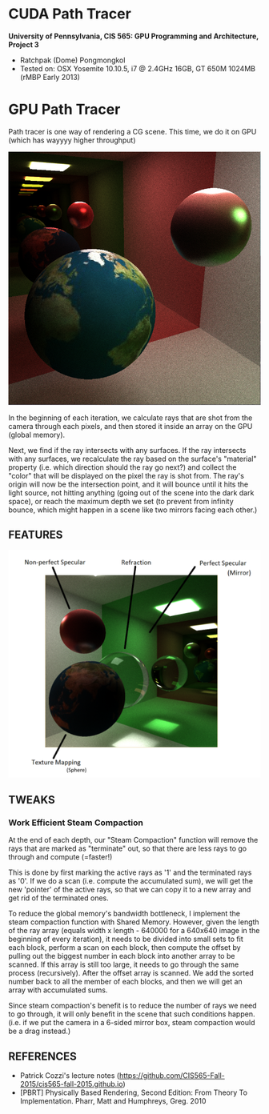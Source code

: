 ﻿CUDA Path Tracer
================

**University of Pennsylvania, CIS 565: GPU Programming and Architecture, Project 3**

* Ratchpak (Dome) Pongmongkol
* Tested on: OSX Yosemite 10.10.5, i7 @ 2.4GHz 16GB, GT 650M 1024MB (rMBP Early 2013)

GPU Path Tracer
========================
Path tracer is one way of rendering a CG scene. This time, we do it on GPU 
(which has wayyyy higher throughput)

![](img/Capture.PNG)

In the beginning of each iteration, we calculate rays that are shot from the camera 
through each pixels, and then stored it inside an array on the GPU (global memory).

Next, we find if the ray intersects with any surfaces. If the ray intersects with 
any surfaces, we recalculate the ray based on the surface's "material" property 
(i.e. which direction should the ray go next?) and collect the "color" that will be
displayed on the pixel the ray is shot from. The ray's origin will now be the 
intersection point, and it will bounce until it hits the light source, not hitting
anything (going out of the scene into the dark dark space), or reach the maximum 
depth we set (to prevent from infinity bounce, which might happen in a scene like
two mirrors facing each other.) 

## FEATURES

![](img/Capture2.PNG)

## TWEAKS

### Work Efficient Steam Compaction

At the end of each depth, our "Steam Compaction" function will remove the rays that 
are marked as "terminate" out, so that there are less rays to go through and compute (=faster!)

This is done by first marking the active rays as '1' and the terminated rays as '0'. If we do a
scan (i.e. compute the accumulated sum), we will get the new 'pointer' of the active rays, so that
we can copy it to a new array and get rid of the terminated ones.

To reduce the global memory's bandwidth bottleneck, I implement the steam compaction function
with Shared Memory. However, given the length of the ray array (equals width x length - 
640000 for a 640x640 image in the beginning of every iteration), it needs to be  divided into 
small sets to fit each block, perform a scan on each block, then compute the offset by pulling out
the biggest number in each block into another array to be scanned. If this array is still too large,
it needs to go through the same process (recursively). After the offset array is scanned. We add
the sorted number back to all the member of each blocks, and then we will get an array with
accumulated sums.

Since steam compaction's benefit is to reduce the number of rays we need to go through, it will
only benefit in the scene that such conditions happen. (i.e. if we put the camera in a 6-sided
mirror box, steam compaction would be a drag instead.)

## REFERENCES

- Patrick Cozzi's lecture notes (https://github.com/CIS565-Fall-2015/cis565-fall-2015.github.io)
- [PBRT] Physically Based Rendering, Second Edition: From Theory To Implementation. Pharr, Matt and Humphreys, Greg. 2010
